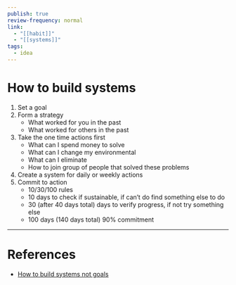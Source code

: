 ```yaml
---
publish: true
review-frequency: normal
link:
  - "[[habit]]"
  - "[[systems]]"
tags:
  - idea
---
```

# How to build systems

1. Set a goal
2. Form a strategy 
    - What worked for you in the past
    - What worked for others in the past
3. Take the one time actions first
    - What can I spend money to solve 
    - What can I change my environmental 
    - What can I eliminate 
    - How to join group of people that solved these problems 
4. Create a system for daily or weekly actions 
5. Commit to action 
    - 10/30/100 rules
    - 10 days to check if sustainable, if can’t do find something else to do
    - 30 (after 40 days total) days to verify progress, if not try something else
    - 100 days (140 days total) 90% commitment 

---
# References
- [How to build systems not goals](https://youtu.be/T4FWTQJcW4U)